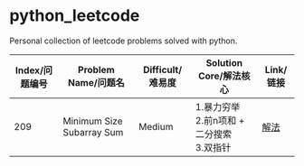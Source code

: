 # python_leetcode
Personal collection of leetcode problems solved with python.

|Index/问题编号|Problem Name/问题名|Difficult/难易度|Solution Core/解法核心|Link/链接|
|---|---|---|---|---|
|209|Minimum Size Subarray Sum|Medium|1.暴力穷举<br>2.前n项和 + 二分搜索<br>3.双指针|[解法](https://github.com/irasin/python_leetcode/blob/master/Minimum%20Size%20Subarray%20Sum.py)|
